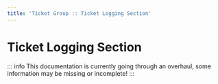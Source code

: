 ```yaml
---
title: 'Ticket Group :: Ticket Logging Section'
---
```


# Ticket Logging Section

::: info
This documentation is currently going through an overhaul, some information may be missing or incomplete!
:::
